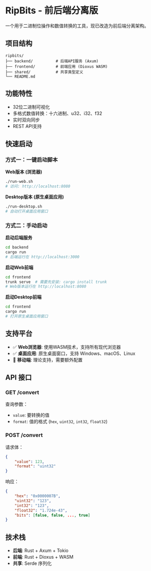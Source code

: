 # RipBits - 前后端分离版

一个用于二进制位操作和数值转换的工具，现已改造为前后端分离架构。

## 项目结构

```
ripbits/
├── backend/          # 后端API服务 (Axum)
├── frontend/         # 前端应用 (Dioxus WASM)
├── shared/           # 共享类型定义
└── README.md
```

## 功能特性

- 32位二进制可视化
- 多格式数值转换：十六进制、u32、i32、f32
- 实时双向同步
- REST API支持

## 快速启动

### 方式一：一键启动脚本

**Web版本 (浏览器)**
```bash
./run-web.sh
# 访问: http://localhost:8080
```

**Desktop版本 (原生桌面应用)**
```bash
./run-desktop.sh
# 自动打开桌面应用窗口
```

### 方式二：手动启动

**启动后端服务**
```bash
cd backend
cargo run
# 后端运行在 http://localhost:3000
```

**启动Web前端**
```bash
cd frontend
trunk serve  # 需要先安装: cargo install trunk
# Web版本运行在 http://localhost:8080
```

**启动Desktop前端**
```bash
cd frontend
cargo run
# 打开原生桌面应用窗口
```

## 支持平台

- ✅ **Web浏览器**: 使用WASM技术，支持所有现代浏览器
- ✅ **桌面应用**: 原生桌面窗口，支持 Windows、macOS、Linux
- 📱 **移动端**: 理论支持，需要额外配置

## API 接口

### GET /convert
查询参数：
- `value`: 要转换的值
- `format`: 值的格式 (`hex`, `uint32`, `int32`, `float32`)

### POST /convert
请求体：
```json
{
    "value": 123,
    "format": "uint32"
}
```

响应：
```json
{
    "hex": "0x0000007B",
    "uint32": "123", 
    "int32": "123",
    "float32": "1.724e-43",
    "bits": [false, false, ..., true]
}
```

## 技术栈

- **后端**: Rust + Axum + Tokio
- **前端**: Rust + Dioxus + WASM
- **共享**: Serde 序列化